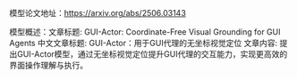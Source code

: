 模型论文地址：https://arxiv.org/abs/2506.03143

模型概述：文章标题: GUI-Actor: Coordinate-Free Visual Grounding for GUI Agents
中文文章标题: GUI-Actor：用于GUI代理的无坐标视觉定位
文章内容: 提出GUI-Actor模型，通过无坐标视觉定位提升GUI代理的交互能力，实现更高效的界面操作理解与执行。
